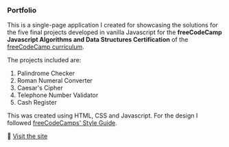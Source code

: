 ### Portfolio

This is a single-page application I created for showcasing the solutions for the five final projects developed in vanilla Javascript for the **freeCodeCamp Javascript Algorithms and Data Structures Certification** of the [freeCodeCamp curriculum](https://www.freecodecamp.org/learn).

The projects included are:  
1. Palindrome Checker  
2. Roman Numeral Converter  
3. Caesar's Cipher  
4. Telephone Number Validator  
5. Cash Register  

This was created using HTML, CSS and Javascript. For the design I followed [freeCodeCamps' Style Guide](https://design-style-guide.freecodecamp.org/).

🔗 [Visit the site](https://neatdisorder.github.io/fcc-javascript-algorithms-and-data-structures/)
